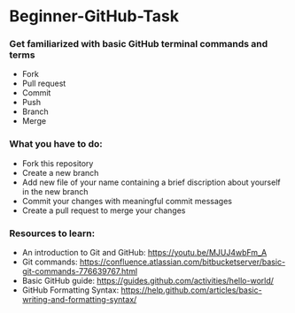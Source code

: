 # Beginner-GitHub-Task

### Get familiarized with basic GitHub terminal commands and terms
  - Fork
  - Pull request
  - Commit
  - Push
  - Branch
  - Merge
  
### What you have to do:
  - Fork this repository
  - Create a new branch
  - Add new file of your name containing a brief discription about yourself in the new branch
  - Commit your changes with meaningful commit messages
  - Create a pull request to merge your changes
  
### Resources to learn:
  - An introduction to Git and GitHub: https://youtu.be/MJUJ4wbFm_A
  - Git commands: https://confluence.atlassian.com/bitbucketserver/basic-git-commands-776639767.html
  - Basic GitHub guide: https://guides.github.com/activities/hello-world/
  - GitHub Formatting Syntax: https://help.github.com/articles/basic-writing-and-formatting-syntax/
